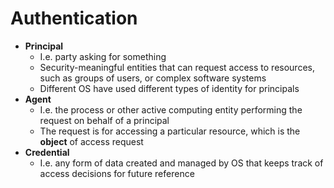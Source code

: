 # Authentication

- **Principal**
    - I.e. party asking for something
    - Security-meaningful entities that can request access to resources, such as groups of users, or complex software systems
    - Different OS have used different types of identity for principals
- **Agent**
    - I.e. the process or other active computing entity performing the request on behalf of a principal
    - The request is for accessing a particular resource, which is the **object** of access request
- **Credential**
    - I.e. any form of data created and managed by OS that keeps track of access decisions for future reference
